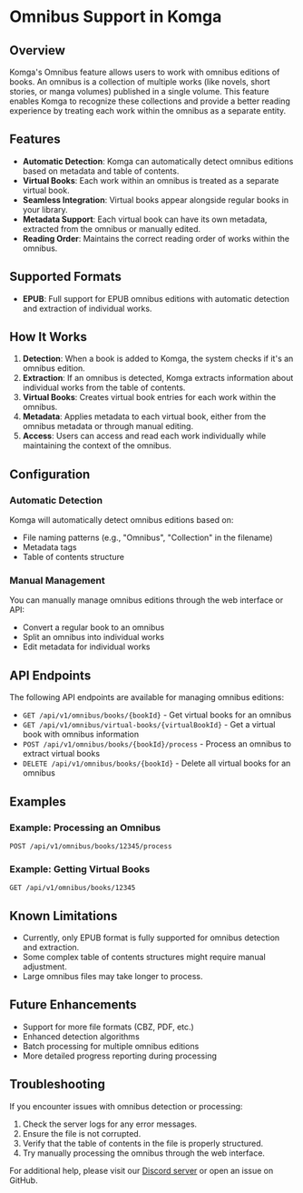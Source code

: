 # Omnibus Support in Komga

## Overview

Komga's Omnibus feature allows users to work with omnibus editions of books. An omnibus is a collection of multiple works (like novels, short stories, or manga volumes) published in a single volume. This feature enables Komga to recognize these collections and provide a better reading experience by treating each work within the omnibus as a separate entity.

## Features

- **Automatic Detection**: Komga can automatically detect omnibus editions based on metadata and table of contents.
- **Virtual Books**: Each work within an omnibus is treated as a separate virtual book.
- **Seamless Integration**: Virtual books appear alongside regular books in your library.
- **Metadata Support**: Each virtual book can have its own metadata, extracted from the omnibus or manually edited.
- **Reading Order**: Maintains the correct reading order of works within the omnibus.

## Supported Formats

- **EPUB**: Full support for EPUB omnibus editions with automatic detection and extraction of individual works.

## How It Works

1. **Detection**: When a book is added to Komga, the system checks if it's an omnibus edition.
2. **Extraction**: If an omnibus is detected, Komga extracts information about individual works from the table of contents.
3. **Virtual Books**: Creates virtual book entries for each work within the omnibus.
4. **Metadata**: Applies metadata to each virtual book, either from the omnibus metadata or through manual editing.
5. **Access**: Users can access and read each work individually while maintaining the context of the omnibus.

## Configuration

### Automatic Detection

Komga will automatically detect omnibus editions based on:
- File naming patterns (e.g., "Omnibus", "Collection" in the filename)
- Metadata tags
- Table of contents structure

### Manual Management

You can manually manage omnibus editions through the web interface or API:
- Convert a regular book to an omnibus
- Split an omnibus into individual works
- Edit metadata for individual works

## API Endpoints

The following API endpoints are available for managing omnibus editions:

- `GET /api/v1/omnibus/books/{bookId}` - Get virtual books for an omnibus
- `GET /api/v1/omnibus/virtual-books/{virtualBookId}` - Get a virtual book with omnibus information
- `POST /api/v1/omnibus/books/{bookId}/process` - Process an omnibus to extract virtual books
- `DELETE /api/v1/omnibus/books/{bookId}` - Delete all virtual books for an omnibus

## Examples

### Example: Processing an Omnibus

```http
POST /api/v1/omnibus/books/12345/process
```

### Example: Getting Virtual Books

```http
GET /api/v1/omnibus/books/12345
```

## Known Limitations

- Currently, only EPUB format is fully supported for omnibus detection and extraction.
- Some complex table of contents structures might require manual adjustment.
- Large omnibus files may take longer to process.

## Future Enhancements

- Support for more file formats (CBZ, PDF, etc.)
- Enhanced detection algorithms
- Batch processing for multiple omnibus editions
- More detailed progress reporting during processing

## Troubleshooting

If you encounter issues with omnibus detection or processing:

1. Check the server logs for any error messages.
2. Ensure the file is not corrupted.
3. Verify that the table of contents in the file is properly structured.
4. Try manually processing the omnibus through the web interface.

For additional help, please visit our [Discord server](https://discord.gg/TdRpkDu) or open an issue on GitHub.
